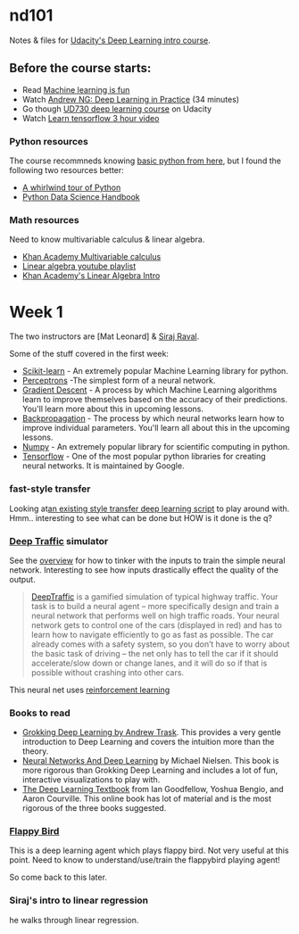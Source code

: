 # nd101

Notes & files for [Udacity's Deep Learning intro course](https://www.udacity.com/course/deep-learning-nanodegree-foundation--nd101).

## Before the course starts:

- Read [Machine learning is fun](https://medium.com/@ageitgey/machine-learning-is-fun-80ea3ec3c471#.t1zhql96j)
- Watch [Andrew NG: Deep Learning in Practice](https://youtu.be/LFDU2GX4AqM) (34 minutes)
- Go though [UD730 deep learning course](https://classroom.udacity.com/courses/ud730/) on Udacity
- Watch [Learn tensorflow 3 hour video](https://cloud.google.com/blog/big-data/2017/01/learn-tensorflow-and-deep-learning-without-a-phd)

### Python resources

The course recommneds knowing [basic python from here](https://www.udacity.com/course/programming-foundations-with-python--ud036), but I found the following two resources better:

- [A whirlwind tour of Python](https://github.com/jakevdp/WhirlwindTourOfPython)
- [Python Data Science Handbook](https://github.com/jakevdp/PythonDataScienceHandbook)

### Math resources

Need to know multivariable calculus & linear algebra.
 
- [Khan Academy Multivariable calculus](https://www.khanacademy.org/math/multivariable-calculus)
- [Linear algebra youtube playlist](https://www.youtube.com/playlist?list=PLlXfTHzgMRUKXD88IdzS14F4NxAZudSmv)
- [Khan Academy's Linear Algebra Intro](https://www.khanacademy.org/math/multivariable-calculus/multivariable-derivatives/jacobian/v/jacobian-prerequisite-knowledge)

# Week 1

The two instructors are [Mat Leonard] & [Siraj Raval](http://www.sirajraval.com/).

Some of the stuff covered in the first week:

- [Scikit-learn](http://scikit-learn.org/) - An extremely popular Machine Learning library for python.
- [Perceptrons](https://en.wikipedia.org/wiki/Perceptron) -The simplest form of a neural network.
- [Gradient Descent](https://en.wikipedia.org/wiki/Gradient_descent) - A process by which Machine Learning algorithms learn to improve themselves based on the accuracy of their predictions. You'll learn more about this in upcoming lessons.
- [Backpropagation](http://neuralnetworksanddeeplearning.com/chap2.html) - The process by which neural networks learn how to improve individual parameters. You'll learn all about this in the upcoming lessons.
- [Numpy](http://www.numpy.org/) - An extremely popular library for scientific computing in python.
- [Tensorflow](http://tensorflow.org/) - One of the most popular python libraries for creating neural networks. It is maintained by Google.

### fast-style transfer

Looking at[an existing style transfer deep learning script](https://github.com/lengstrom/fast-style-transfer) to play around with. Hmm.. interesting to see what can be done but HOW is it done is the q?

### [Deep Traffic](http://selfdrivingcars.mit.edu/deeptrafficjs/) simulator

See the [overview](http://selfdrivingcars.mit.edu/deeptraffic/) for how to tinker with the inputs to train the simple neural network. Interesting to see how inputs drastically effect the quality of the output.

> [DeepTraffic](http://selfdrivingcars.mit.edu/deeptrafficjs/) is a gamified simulation of typical highway traffic. Your task is to build a neural agent – more specifically design and train a neural network that performs well on high traffic roads. Your neural network gets to control one of the cars (displayed in red) and has to learn how to navigate efficiently to go as fast as possible. The car already comes with a safety system, so you don’t have to worry about the basic task of driving – the net only has to tell the car if it should accelerate/slow down or change lanes, and it will do so if that is possible without crashing into other cars.

This neural net uses [reinforcement learning](https://en.wikipedia.org/wiki/Reinforcement_learning) 

### Books to read

- [Grokking Deep Learning by Andrew Trask](https://www.manning.com/books/grokking-deep-learning). This provides a very gentle introduction to Deep Learning and covers the intuition more than the theory.
- [Neural Networks And Deep Learning](http://neuralnetworksanddeeplearning.com/) by Michael Nielsen. This book is more rigorous than Grokking Deep Learning and includes a lot of fun, interactive visualizations to play with.
- [The Deep Learning Textbook](http://www.deeplearningbook.org/) from Ian Goodfellow, Yoshua Bengio, and Aaron Courville. This online book has lot of material and is the most rigorous of the three books suggested.

### [Flappy Bird](https://github.com/yenchenlin/DeepLearningFlappyBird)

This is a deep learning agent which plays flappy bird. Not very useful at this point. Need to know to understand/use/train the flappybird playing agent!

So come back to this later.

### Siraj's intro to linear regression

he walks through linear regression.

